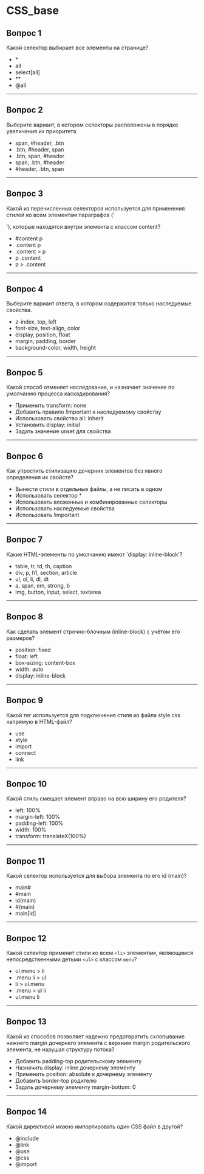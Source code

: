 # CSS_base

## Вопрос 1
Какой селектор выбирает все элементы на странице?

- \*
- all
- select[all]
- **
- @all

---

## Вопрос 2
Выберите вариант, в котором селекторы расположены в порядке увеличения их приоритета.

- span, #header, .btn
- .btn, #header, span
- .btn, span, #header
- span, .btn, #header
- #header, .btn, span

---

## Вопрос 3
Какой из перечисленных селекторов используется для применения стилей ко всем элементам параграфов ('<p>'), которые находятся внутри элемента с классом content?

- #content p
- .content p
- .content > p
- p .content
- p > .content

---

## Вопрос 4
Выберите вариант ответа, в котором содержатся только наследуемые свойства.

- z-index, top, left
- font-size, text-align, color
- display, position, float
- margin, padding, border
- background-color, width, height

---

## Вопрос 5
Какой способ отменяет наследование, и назначает значение по умолчанию процесса каскадирования?

- Применить transform: none
- Добавить правило !important к наследуемому свойству
- Использовать свойство all: inherit
- Установить display: initial
- Задать значение unset для свойства

---

## Вопрос 6
Как упростить стилизацию дочерних элементов без явного определения их свойств?

- Вынести стили в отдельные файлы, а не писать в одном
- Использовать селектор *
- Использовать вложенные и комбинированные селекторы
- Использовать наследуемые свойства
- Использовать !important

---

## Вопрос 7
Какие HTML-элементы по умолчанию имеют 'display: inline-block'?

- table, tr, td, th, caption
- div, p, h1, section, article
- ul, ol, li, dl, dt
- a, span, em, strong, b
- img, button, input, select, textarea

---

## Вопрос 8
Как сделать элемент строчно-блочным (inline-block) с учётом его размеров?

- position: fixed
- float: left
- box-sizing: content-box
- width: auto
- display: inline-block

---

## Вопрос 9
Какой тег используется для подключения стиля из файла style.css напрямую в HTML-файл?

- use
- style
- import
- connect
- link

---

## Вопрос 10
Какой стиль смещает элемент вправо на всю ширину его родителя?

- left: 100%
- margin-left: 100%
- padding-left: 100%
- width: 100%
- transform: translateX(100%)

---

## Вопрос 11
Какой селектор используется для выбора элемента по его id (main)?

- main#
- #main
- id(main)
- #(main)
- main[id]

---

## Вопрос 12
Какой селектор применит стили ко всем `<li>` элементам, являющимся непосредственными детьми `<ul>` с классом `menu`?

- ul.menu > li
- .menu li > ul
- li > ul.menu
- .menu > ul li
- ul.menu li

---

## Вопрос 13
Какой из способов позволяет надежно предотвратить схлопывание нижнего margin дочернего элемента с верхним margin родительского элемента, не нарушая структуру потока?

- Добавить padding-top родительскому элементу
- Назначить display: inline дочернему элементу
- Применить position: absolute к дочернему элементу
- Добавить border-top родителю
- Задать дочернему элементу margin-bottom: 0

---

## Вопрос 14
Какой директивой можно импортировать один CSS файл в другой?

- @include
- @link
- @use
- @css
- @import